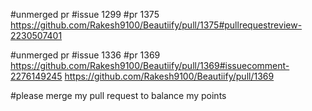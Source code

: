 #unmerged pr #issue 1299 #pr 1375
https://github.com/Rakesh9100/Beautiify/pull/1375#pullrequestreview-2230507401

#unmerged pr #issue 1336 #pr 1369
https://github.com/Rakesh9100/Beautiify/pull/1369#issuecomment-2276149245
https://github.com/Rakesh9100/Beautiify/pull/1369

#please merge my pull request to balance my points 